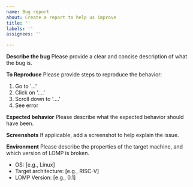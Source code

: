 ```yaml
---
name: Bug report
about: Create a report to help us improve
title: ''
labels: ''
assignees: ''

---
```


**Describe the bug**
Please provide a clear and concise description of what the bug is.

**To Reproduce**
Please provide steps to reproduce the behavior:
1. Go to '...'
2. Click on '....'
3. Scroll down to '....'
4. See error

**Expected behavior**
Please describe what the expected behavior should have been.

**Screenshots**
If applicable, add a screenshot to help explain the issue.

**Environment**
Please describe the properties of the target machine, and which version of LOMP is broken.
- OS: [e.g., Linux]
- Target architecture: [e.g., RISC-V]
- LOMP Version: [e.g., 0.1]
